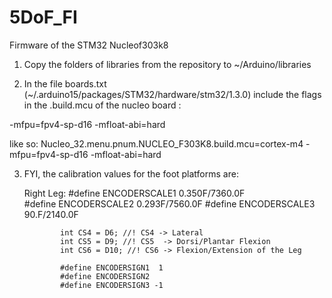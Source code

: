 # 5DoF_FI
Firmware of the STM32 Nucleof303k8

1. Copy the folders of libraries from the repository to ~/Arduino/libraries

2. In the file boards.txt (~/.arduino15/packages/STM32/hardware/stm32/1.3.0) include the flags in the .build.mcu of the nucleo board :

-mfpu=fpv4-sp-d16 -mfloat-abi=hard

like so:     Nucleo_32.menu.pnum.NUCLEO_F303K8.build.mcu=cortex-m4 -mfpu=fpv4-sp-d16 -mfloat-abi=hard 


3. FYI, the calibration values for the foot platforms are: 

    Right Leg: #define ENCODERSCALE1 0.350F/7360.0F   
               #define ENCODERSCALE2 0.293F/7560.0F
               #define ENCODERSCALE3 90.F/2140.0F
               
               int CS4 = D6; //! CS4 -> Lateral 
               int CS5 = D9; //! CS5  -> Dorsi/Plantar Flexion
               int CS6 = D10; //! CS6 -> Flexion/Extension of the Leg
               
               #define ENCODERSIGN1  1
               #define ENCODERSIGN2  
               #define ENCODERSIGN3 -1
